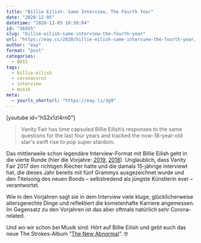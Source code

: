 ```yaml
---
title: "Billie Eilish: Same Interview, The Fourth Year"
date: "2020-12-05"
datetime: "2020-12-05 10:30:04"
id: "36855"
slug: "billie-eilish-same-interview-the-fourth-year"
url: "https://eay.cc/2020/billie-eilish-same-interview-the-fourth-year/"
author: "eay"
format: "post"
categories:
  - 0815
tags:
  - billie-eilish
  - coronavirus
  - interview
  - musik
meta:
  - yourls_shorturl: "https://eay.li/3g9"
---
```


\[youtube id="hS2x1zl4rn0"\]

> Vanity Fair has time capsuled Billie Eilish’s responses to the same questions for the last four years and tracked the now-18-year-old star's swift rise to pop super stardom.

Das mittlerweile schon legendäre Interview-Format mit Billie Eilish geht in die vierte Runde (hier die Vorjahre: [2019](https://youtu.be/YltHGKX80Y8), [2018](https://youtu.be/Cm0MGnuRnH0)). Unglaublich, dass Vanity Fair 2017 den richtigen Riecher hatte und die damals 15-jährige interviewt hat, die dieses Jahr bereits mit fünf Grammys ausgezeichnet wurde und den Titelsong des neuen Bonds – selbstredend als jüngste Künstlerin ever – verantwortet.

Wie in den Vorjahren sagt sie in dem Interview viele kluge, glücklicherweise altersgerechte Dinge und reflektiert die kometenhafte Karriere angemessen. Im Gegensatz zu den Vorjahren ist das aber oftmals natürlich sehr Corona-related.

Und wo wir schon bei Musik sind: Hört auf Billie Eilish und gebt euch das neue The Strokes-Album ”[The New Abnormal](https://www.amazon.de/exec/obidos/ASIN/B084NJGYQV/eayznet-21)“. 🤓
